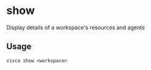 # show

Display details of a workspace's resources and agents

## Usage

```console
visca show <workspace>
```
